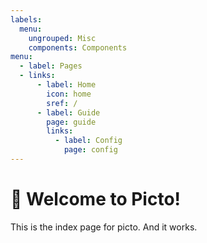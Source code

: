```yaml
---
labels:
  menu:
    ungrouped: Misc
    components: Components
menu:
  - label: Pages
  - links:
      - label: Home
        icon: home
        sref: /
      - label: Guide
        page: guide
        links:
          - label: Config
            page: config
---
```


# 🎉 Welcome to Picto!

This is the index page for picto. And it works.
